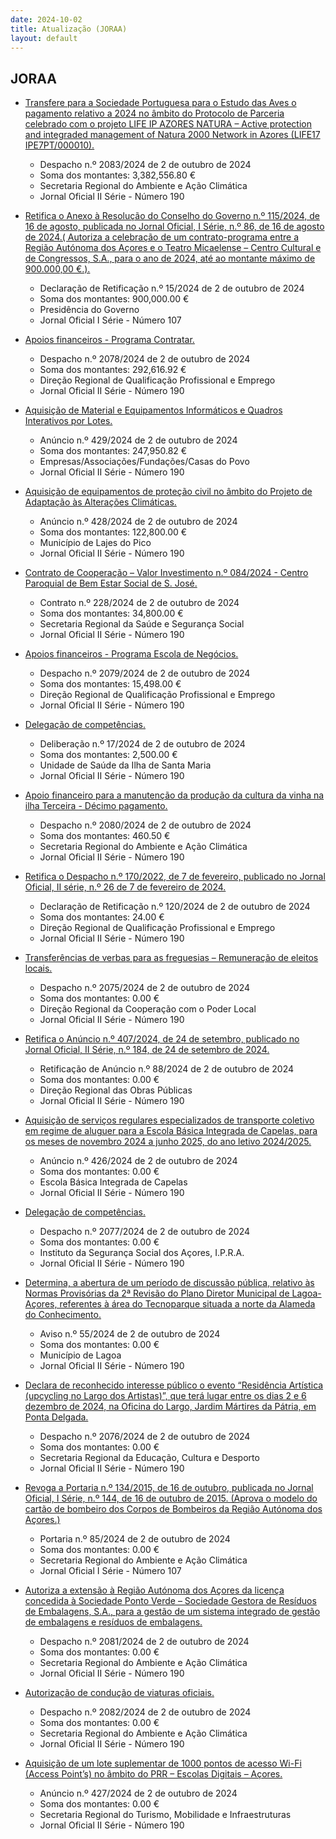 ```yaml
---
date: 2024-10-02
title: Atualização (JORAA)
layout: default
---
```

## JORAA

* [Transfere para a Sociedade Portuguesa para o Estudo das Aves o pagamento relativo a 2024 no âmbito do Protocolo de Parceria celebrado com o projeto LIFE IP AZORES NATURA – Active protection and integraded management of Natura 2000 Network in Azores (LIFE17 IPE7PT/000010).](https://jo.azores.gov.pt/#/ato/32c18346-ff84-47cc-8330-e271173f8003)
  * Despacho n.º 2083/2024 de 2 de outubro de 2024
  * Soma dos montantes: 3,382,556.80 €
  * Secretaria Regional do Ambiente e Ação Climática
  * Jornal Oficial II Série - Número 190

* [Retifica o Anexo à  Resolução do Conselho do Governo n.º 115/2024, de 16 de agosto, publicada no Jornal Oficial, I Série, n.º 86, de 16 de agosto de 2024.( Autoriza a celebração de um contrato-programa entre a Região Autónoma dos Açores e o Teatro Micaelense – Centro Cultural e de Congressos, S.A., para o ano de 2024, até ao montante máximo de 900.000,00 €.).](https://jo.azores.gov.pt/#/ato/f8b6e0da-5d63-4234-a906-24b84eaf12d0)
  * Declaração de Retificação n.º 15/2024 de 2 de outubro de 2024
  * Soma dos montantes: 900,000.00 €
  * Presidência do Governo
  * Jornal Oficial I Série - Número 107

* [Apoios financeiros - Programa Contratar.](https://jo.azores.gov.pt/#/ato/ec445430-5cb4-44ca-a9a4-e32e6c3e7a46)
  * Despacho n.º 2078/2024 de 2 de outubro de 2024
  * Soma dos montantes: 292,616.92 €
  * Direção Regional de Qualificação Profissional e Emprego
  * Jornal Oficial II Série - Número 190

* [Aquisição de Material e Equipamentos Informáticos e Quadros Interativos por Lotes.](https://jo.azores.gov.pt/#/ato/f688d343-178e-4386-9867-01897819d20e)
  * Anúncio n.º 429/2024 de 2 de outubro de 2024
  * Soma dos montantes: 247,950.82 €
  * Empresas/Associações/Fundações/Casas do Povo
  * Jornal Oficial II Série - Número 190

* [Aquisição de equipamentos de proteção civil no âmbito do Projeto de Adaptação às Alterações Climáticas.](https://jo.azores.gov.pt/#/ato/c7c1c915-5329-4641-998c-4b395bdf0b74)
  * Anúncio n.º 428/2024 de 2 de outubro de 2024
  * Soma dos montantes: 122,800.00 €
  * Município de Lajes do Pico
  * Jornal Oficial II Série - Número 190

* [Contrato de Cooperação – Valor Investimento n.º 084/2024 - Centro Paroquial de Bem Estar Social de S. José.](https://jo.azores.gov.pt/#/ato/59f88152-1f15-4ac2-a51f-1123f397d396)
  * Contrato n.º 228/2024 de 2 de outubro de 2024
  * Soma dos montantes: 34,800.00 €
  * Secretaria Regional da Saúde e Segurança Social
  * Jornal Oficial II Série - Número 190

* [Apoios financeiros - Programa Escola de Negócios.](https://jo.azores.gov.pt/#/ato/1c89cb96-a22a-41da-8bd1-6243b464baca)
  * Despacho n.º 2079/2024 de 2 de outubro de 2024
  * Soma dos montantes: 15,498.00 €
  * Direção Regional de Qualificação Profissional e Emprego
  * Jornal Oficial II Série - Número 190

* [Delegação de competências.](https://jo.azores.gov.pt/#/ato/5a53fd9e-5f0b-42a2-a0cb-6814ecefa122)
  * Deliberação n.º 17/2024 de 2 de outubro de 2024
  * Soma dos montantes: 2,500.00 €
  * Unidade de Saúde da Ilha de Santa Maria
  * Jornal Oficial II Série - Número 190

* [Apoio financeiro para a manutenção da produção da cultura da vinha na ilha Terceira - Décimo pagamento.](https://jo.azores.gov.pt/#/ato/143d92e5-300b-4579-b6a6-07e7308623c3)
  * Despacho n.º 2080/2024 de 2 de outubro de 2024
  * Soma dos montantes: 460.50 €
  * Secretaria Regional do Ambiente e Ação Climática
  * Jornal Oficial II Série - Número 190

* [Retifica o Despacho n.º 170/2022, de 7 de fevereiro, publicado no Jornal Oficial, II série, n.º 26 de 7 de fevereiro de 2024.](https://jo.azores.gov.pt/#/ato/97447369-6652-4515-803b-e97f04db6b5b)
  * Declaração de Retificação n.º 120/2024 de 2 de outubro de 2024
  * Soma dos montantes: 24.00 €
  * Direção Regional de Qualificação Profissional e Emprego
  * Jornal Oficial II Série - Número 190

* [Transferências de verbas para as freguesias – Remuneração de eleitos locais.](https://jo.azores.gov.pt/#/ato/4589944f-97aa-4510-91f2-ef1973ebb1f9)
  * Despacho n.º 2075/2024 de 2 de outubro de 2024
  * Soma dos montantes: 0.00 €
  * Direção Regional da Cooperação com o Poder Local
  * Jornal Oficial II Série - Número 190

* [Retifica o Anúncio n.º 407/2024, de 24 de setembro, publicado no Jornal Oficial, II Série, n.º 184, de 24 de setembro de 2024.](https://jo.azores.gov.pt/#/ato/8c928c90-6b8b-4690-8300-390ded16c180)
  * Retificação de Anúncio n.º 88/2024 de 2 de outubro de 2024
  * Soma dos montantes: 0.00 €
  * Direção Regional das Obras Públicas
  * Jornal Oficial II Série - Número 190

* [Aquisição de serviços regulares especializados de transporte coletivo em regime de aluguer para a Escola Básica Integrada de Capelas, para os meses de novembro 2024 a junho 2025, do ano letivo 2024/2025.](https://jo.azores.gov.pt/#/ato/18902655-5fb4-4eca-b74b-aa9b62720608)
  * Anúncio n.º 426/2024 de 2 de outubro de 2024
  * Soma dos montantes: 0.00 €
  * Escola Básica Integrada de Capelas
  * Jornal Oficial II Série - Número 190

* [Delegação de competências.](https://jo.azores.gov.pt/#/ato/07f930e6-b09f-43aa-b9f2-2fd3c582587e)
  * Despacho n.º 2077/2024 de 2 de outubro de 2024
  * Soma dos montantes: 0.00 €
  * Instituto da Segurança Social dos Açores, I.P.R.A.
  * Jornal Oficial II Série - Número 190

* [Determina, a abertura de um período de discussão pública, relativo às Normas Provisórias da 2ª Revisão do Plano Diretor Municipal de Lagoa-Açores, referentes à área do Tecnoparque situada a norte da Alameda do Conhecimento.](https://jo.azores.gov.pt/#/ato/03c62d63-a3bf-4e46-8417-622b07d848af)
  * Aviso n.º 55/2024 de 2 de outubro de 2024
  * Soma dos montantes: 0.00 €
  * Município de Lagoa
  * Jornal Oficial II Série - Número 190

* [Declara de reconhecido interesse público o evento “Residência Artística (upcycling no Largo dos Artistas)”, que terá lugar entre os dias 2 e 6 dezembro de 2024, na Oficina do Largo, Jardim Mártires da Pátria, em Ponta Delgada.](https://jo.azores.gov.pt/#/ato/7744cdb9-933e-4751-973f-2a85ea2c2336)
  * Despacho n.º 2076/2024 de 2 de outubro de 2024
  * Soma dos montantes: 0.00 €
  * Secretaria Regional da Educação, Cultura e Desporto
  * Jornal Oficial II Série - Número 190

* [Revoga a Portaria n.º 134/2015, de 16 de outubro, publicada no Jornal Oficial, I Série, n.º 144, de 16 de outubro de 2015. (Aprova o modelo do cartão de bombeiro dos Corpos de Bombeiros da Região Autónoma dos Açores.)](https://jo.azores.gov.pt/#/ato/6e3f40bc-b254-4c90-bc0c-9919b0dd0dbc)
  * Portaria n.º 85/2024 de 2 de outubro de 2024
  * Soma dos montantes: 0.00 €
  * Secretaria Regional do Ambiente e Ação Climática
  * Jornal Oficial I Série - Número 107

* [Autoriza a extensão à Região Autónoma dos Açores da licença concedida à Sociedade Ponto Verde – Sociedade Gestora de Resíduos de Embalagens, S.A., para a gestão de um sistema integrado de gestão de embalagens e resíduos de embalagens.](https://jo.azores.gov.pt/#/ato/cd80ef60-61a9-4ec0-b5ca-6fb45ecb69bd)
  * Despacho n.º 2081/2024 de 2 de outubro de 2024
  * Soma dos montantes: 0.00 €
  * Secretaria Regional do Ambiente e Ação Climática
  * Jornal Oficial II Série - Número 190

* [Autorização de condução de viaturas oficiais.](https://jo.azores.gov.pt/#/ato/b38c47f9-07e1-452b-bbcc-ffd1a78cbe56)
  * Despacho n.º 2082/2024 de 2 de outubro de 2024
  * Soma dos montantes: 0.00 €
  * Secretaria Regional do Ambiente e Ação Climática
  * Jornal Oficial II Série - Número 190

* [Aquisição de um lote suplementar de 1000 pontos de acesso Wi-Fi (Access Point’s) no âmbito do PRR – Escolas Digitais – Açores.](https://jo.azores.gov.pt/#/ato/08ec9678-1627-43e6-8dd9-ea8c5589957e)
  * Anúncio n.º 427/2024 de 2 de outubro de 2024
  * Soma dos montantes: 0.00 €
  * Secretaria Regional do Turismo, Mobilidade e Infraestruturas
  * Jornal Oficial II Série - Número 190
